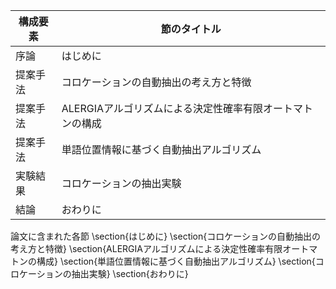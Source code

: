 構成要素 | 節のタイトル
 --- | --- 
序論 | はじめに
提案手法 | コロケーションの自動抽出の考え方と特徴
提案手法 | ALERGIAアルゴリズムによる決定性確率有限オートマトンの構成
提案手法 | 単語位置情報に基づく自動抽出アルゴリズム
実験結果 | コロケーションの抽出実験
結論 | おわりに

論文に含まれた各節
\section{はじめに}
\section{コロケーションの自動抽出の考え方と特徴}
\section{ALERGIAアルゴリズムによる決定性確率有限オートマトンの構成}
\section{単語位置情報に基づく自動抽出アルゴリズム}
\section{コロケーションの抽出実験}
\section{おわりに}
